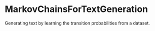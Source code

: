 # MarkovChainsForTextGeneration
Generating text by learning the transition probabilities from a dataset.
